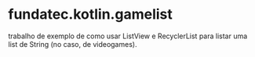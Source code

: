 # fundatec.kotlin.gamelist

trabalho de exemplo de como usar ListView e RecyclerList para listar uma list de String (no caso, de videogames).
